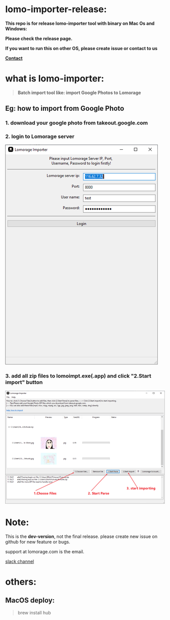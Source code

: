 # lomo-importer-release: 

**This repo is for release lomo-importer tool with binary on Mac Os and Windows:**

**Please check the release page.**

**If you want to run this on other OS, please create issue or contact to us**

**[Contact](https://lomorage.com/contact/)**

# what is lomo-importer:

> **Batch import tool like: import Google Photos to Lomorage**

## Eg: how to import from Google Photo
### **1. download your google photo from takeout.google.com**
### **2. login to Lomorage server**
   
 ![Login](./images/login.png)

### **3. add all zip files to lomoimpt.exe(.app) and click "2.Start import" button**

![Login](./images/import.png)


# Note:
This is the **dev-version**, not the final release.
please create new issue on github for new feature or bugs.

support at lomorage.com is the email.

[slack channel](https://join.slack.com/t/lomorage/shared_invite/enQtODc4MTE5ODQzNzkyLTRlY2U4MTQ1YjczYjBhMDcwMmExYTUxNTg2NTE5YmRkZjg2ZWQwZjg1MjEwMjQzZWVjMmEwZjk3ZGIyODY4ODM)


# others:
## MacOS deploy:

> brew install hub
